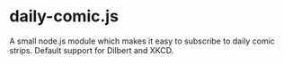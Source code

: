 daily-comic.js
==============

A small node.js module which makes it easy to subscribe to daily comic strips. Default support for Dilbert and XKCD.
